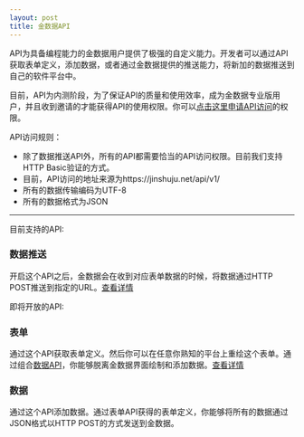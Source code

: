 ```yaml
---
layout: post
title: 金数据API
---
```


API为具备编程能力的金数据用户提供了极强的自定义能力。开发者可以通过API获取表单定义，添加数据，或者通过金数据提供的推送能力，将新加的数据推送到自己的软件平台中。

<div class="waiting-api">
目前，API为内测阶段，为了保证API的质量和使用效率，成为金数据专业版用户，并且收到邀请的才能获得API的使用权限。你可以<a href="https://jinshuju.net/f/">点击这里申请API访问</a>的权限。
</div>

API访问规则：

* 除了数据推送API外，所有的API都需要恰当的API访问权限。目前我们支持HTTP Basic验证的方式。
* 目前，API访问的地址来源为https://jinshuju.net/api/v1/
* 所有的数据传输编码为UTF-8
* 所有的数据格式为JSON

---------

目前支持的API: 

### 数据推送

开启这个API之后，金数据会在收到对应表单数据的时候，将数据通过HTTP POST推送到指定的URL。[查看详情](/http-push.html)

<div class="waiting-api">即将开放的API:</div>

### 表单

通过这个API获取表单定义。然后你可以在任意你熟知的平台上重绘这个表单。通过组合[数据API](/entry-api.html)，你能够脱离金数据界面绘制和添加数据。[查看详情](/form-api.html)

### 数据

通过这个API添加数据。通过表单API获得的表单定义，你能够将所有的数据通过JSON格式以HTTP POST的方式发送到金数据。


